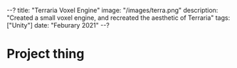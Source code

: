 --?
title: "Terraria Voxel Engine"
image: "/images/terra.png"
description: "Created a small voxel engine, and recreated the aesthetic of Terraria"
tags: ["Unity"]
date: "Feburary 2021"
--?

# Project thing